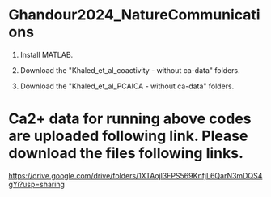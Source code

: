 # Ghandour2024_NatureCommunications

1. Install MATLAB.

2. Download the "Khaled_et_al_coactivity - without ca-data" folders.
3. Download the "Khaled_et_al_PCAICA - without ca-data" folders.

# Ca2+ data for running above codes are uploaded following link. Please download the files following links.
https://drive.google.com/drive/folders/1XTAojl3FPS569KnfjL6QarN3mDQS4gYi?usp=sharing


